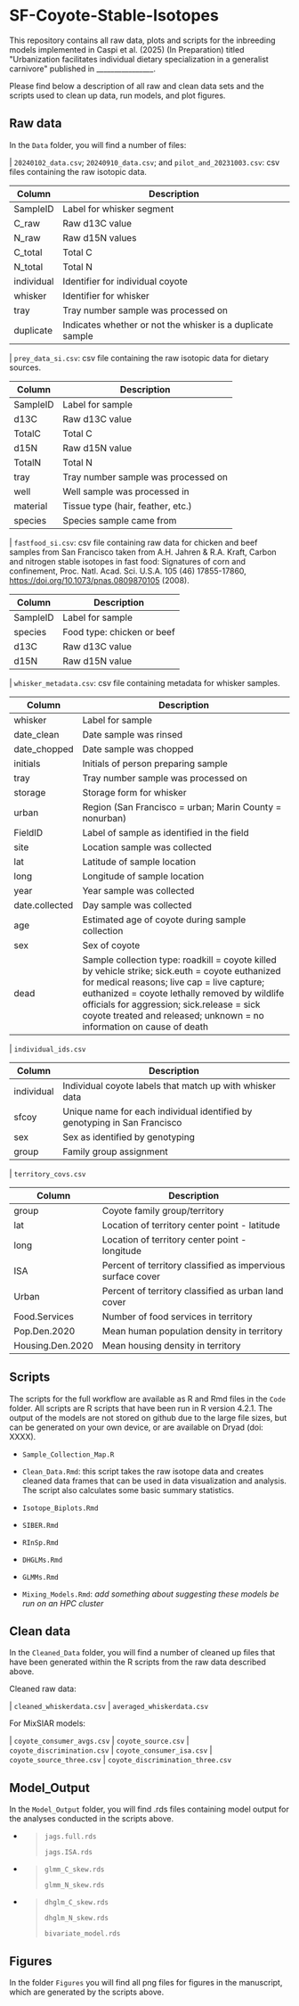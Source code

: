# SF-Coyote-Stable-Isotopes

This repository contains all raw data, plots and scripts for the inbreeding models implemented in Caspi et al. (2025) (In Preparation) titled "Urbanization facilitates individual dietary specialization in a generalist carnivore" published in \_\_\_\_\_\_\_\_\_\_\_\_\_\_\_\_.

Please find below a description of all raw and clean data sets and the scripts used to clean up data, run models, and plot figures.

## Raw data

In the `Data` folder, you will find a number of files:

| `20240102_data.csv`; `20240910_data.csv`; and `pilot_and_20231003.csv`: csv files containing the raw isotopic data.

| Column     | Description                                                |
|------------|------------------------------------------------------------|
| SampleID   | Label for whisker segment                                  |
| C_raw      | Raw d13C value                                             |
| N_raw      | Raw d15N values                                            |
| C_total    | Total C                                                    |
| N_total    | Total N                                                    |
| individual | Identifier for individual coyote                           |
| whisker    | Identifier for whisker                                     |
| tray       | Tray number sample was processed on                        |
| duplicate  | Indicates whether or not the whisker is a duplicate sample |

| `prey_data_si.csv`: csv file containing the raw isotopic data for dietary sources.

| Column   | Description                         |
|----------|-------------------------------------|
| SampleID | Label for sample                    |
| d13C     | Raw d13C value                      |
| TotalC   | Total C                             |
| d15N     | Raw d15N value                      |
| TotalN   | Total N                             |
| tray     | Tray number sample was processed on |
| well     | Well sample was processed in        |
| material | Tissue type (hair, feather, etc.)   |
| species  | Species sample came from            |

| `fastfood_si.csv`: csv file containing raw data for chicken and beef samples from San Francisco taken from A.H. Jahren & R.A. Kraft, Carbon and nitrogen stable isotopes in fast food: Signatures of corn and confinement, Proc. Natl. Acad. Sci. U.S.A. 105 (46) 17855-17860, <https://doi.org/10.1073/pnas.0809870105> (2008).

| Column   | Description                |
|----------|----------------------------|
| SampleID | Label for sample           |
| species  | Food type: chicken or beef |
| d13C     | Raw d13C value             |
| d15N     | Raw d15N value             |

| `whisker_metadata.csv`: csv file containing metadata for whisker samples.

| Column         | Description                                                                                                                                                                                                                                                                                                            |
|-----------------|-------------------------------------------------------|
| whisker        | Label for sample                                                                                                                                                                                                                                                                                                       |
| date_clean     | Date sample was rinsed                                                                                                                                                                                                                                                                                                 |
| date_chopped   | Date sample was chopped                                                                                                                                                                                                                                                                                                |
| initials       | Initials of person preparing sample                                                                                                                                                                                                                                                                                    |
| tray           | Tray number sample was processed on                                                                                                                                                                                                                                                                                    |
| storage        | Storage form for whisker                                                                                                                                                                                                                                                                                               |
| urban          | Region (San Francisco = urban; Marin County = nonurban)                                                                                                                                                                                                                                                                |
| FieldID        | Label of sample as identified in the field                                                                                                                                                                                                                                                                             |
| site           | Location sample was collected                                                                                                                                                                                                                                                                                          |
| lat            | Latitude of sample location                                                                                                                                                                                                                                                                                            |
| long           | Longitude of sample location                                                                                                                                                                                                                                                                                           |
| year           | Year sample was collected                                                                                                                                                                                                                                                                                              |
| date.collected | Day sample was collected                                                                                                                                                                                                                                                                                               |
| age            | Estimated age of coyote during sample collection                                                                                                                                                                                                                                                                       |
| sex            | Sex of coyote                                                                                                                                                                                                                                                                                                          |
| dead           | Sample collection type: roadkill = coyote killed by vehicle strike; sick.euth = coyote euthanized for medical reasons; live cap = live capture; euthanized = coyote lethally removed by wildlife officials for aggression; sick.release = sick coyote treated and released; unknown = no information on cause of death |

| `individual_ids.csv`

| Column     | Description                                                               |
|-----------------|-------------------------------------------------------|
| individual | Individual coyote labels that match up with whisker data                  |
| sfcoy      | Unique name for each individual identified by genotyping in San Francisco |
| sex        | Sex as identified by genotyping                                           |
| group      | Family group assignment                                                   |

| `territory_covs.csv`

| Column           | Description                                                 |
|-----------------|-------------------------------------------------------|
| group            | Coyote family group/territory                               |
| lat              | Location of territory center point - latitude               |
| long             | Location of territory center point - longitude              |
| ISA              | Percent of territory classified as impervious surface cover |
| Urban            | Percent of territory classified as urban land cover         |
| Food.Services    | Number of food services in territory                        |
| Pop.Den.2020     | Mean human population density in territory                  |
| Housing.Den.2020 | Mean housing density in territory                           |

## Scripts

The scripts for the full workflow are available as R and Rmd files in the `Code` folder. All scripts are R scripts that have been run in R version 4.2.1. The output of the models are not stored on github due to the large file sizes, but can be generated on your own device, or are available on Dryad (doi: XXXX).

-   `Sample_Collection_Map.R`

-   `Clean_Data.Rmd`: this script takes the raw isotope data and creates cleaned data frames that can be used in data visualization and analysis. The script also calculates some basic summary statistics.

-   `Isotope_Biplots.Rmd`

-   `SIBER.Rmd`

-   `RInSp.Rmd`

-   `DHGLMs.Rmd`

-   `GLMMs.Rmd`

-   `Mixing_Models.Rmd`: *add something about suggesting these models be run on an HPC cluster*

## Clean data

In the `Cleaned_Data` folder, you will find a number of cleaned up files that have been generated within the R scripts from the raw data described above.

Cleaned raw data:

| `cleaned_whiskerdata.csv`
| `averaged_whiskerdata.csv`

For MixSIAR models:

| `coyote_consumer_avgs.csv`
| `coyote_source.csv`
| `coyote_discrimination.csv`
| `coyote_consumer_isa.csv`
| `coyote_source_three.csv`
| `coyote_discrimination_three.csv`

## Model_Output

In the `Model_Output` folder, you will find .rds files containing model output for the analyses conducted in the scripts above.

-   <div>

    > `jags.full.rds`
    >
    > `jags.ISA.rds`

    </div>

-   <div>

    > `glmm_C_skew.rds`
    >
    > `glmm_N_skew.rds`

    </div>

-   <div>

    > `dhglm_C_skew.rds`
    >
    > `dhglm_N_skew.rds`
    >
    > `bivariate_model.rds`

    </div>

## Figures

In the folder `Figures` you will find all png files for figures in the manuscript, which are generated by the scripts above.
